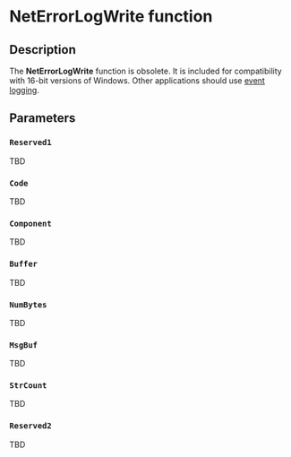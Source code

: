 # NetErrorLogWrite function

## Description

The
**NetErrorLogWrite** function is obsolete. It is included for compatibility with 16-bit versions of Windows. Other applications should use
[event logging](https://learn.microsoft.com/windows/desktop/EventLog/event-logging).

## Parameters

### `Reserved1`

TBD

### `Code`

TBD

### `Component`

TBD

### `Buffer`

TBD

### `NumBytes`

TBD

### `MsgBuf`

TBD

### `StrCount`

TBD

### `Reserved2`

TBD